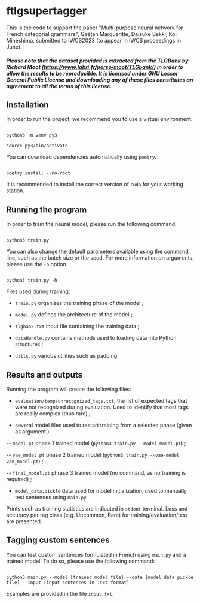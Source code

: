
# ftlgsupertagger

  

This is the code to support the paper "Multi-purpose neural network for French categorial grammars", Gaëtan Margueritte, Daisuke Bekki, Koji Mineshima, submitted to IWCS2023 (to appear in IWCS proceedings in June).

  

#### *Please note that the dataset provided is extracted from the TLGBank by Richard Moot (https://www.labri.fr/perso/moot/TLGbank/) in order to allow the results to be reproducible. It is licensed under GNU Lesser General Public License and downloading any of these files constitutes an agreement to all the terms of this license.*

  

## Installation

In order to run the project, we recommend you to use a virtual environment.

```

python3 -m venv py3

source py3/bin/activate

```

You can download dependencies automatically using `poetry`.

```

poetry install --no-root

```

It is recommended to install the correct version of `cuda` for your working station.

  
  

## Running the program

In order to train the neural model, please run the following command:

```

python3 train.py

```

You can also change the default parameters available using the command line, such as the batch size or the seed. For more information on arguments, please use the `-h` option.

```

python3 train.py -h

```

Files used during training:

-  `train.py` organizes the training phase of the model ;

-  `model.py` defines the architecture of the model ;

-  `tlgbank.txt` input file containing the training data ;

-  `dataHandle.py` contains methods used to loading data into Python structures ;

-  `utils.py` various utilities such as padding.

  

## Results and outputs

  

Running the program will create the following files:

-  `evaluation/temp/unrecognized_tags.txt`, the list of expected tags that were not recognized during evaluation. Used to identify that most tags are really complex (thus rare) ;

- several model files used to restart training from a selected phase (given as argument )

-- `model.pt` phase 1 trained model (`python3 train.py --model model.pt`) ;

-- `vae_model.pt` phase 2 trained model (`python3 train.py --vae-model vae_model.pt`) ;

-- `final_model.pt` phrase 3 trained model (no command, as no training is required) ;

-  `model_data.pickle` data used for model initialization, used to manually test sentences using `main.py`

  

Prints such as training statistics are indicated in `stdout` terminal. Loss and accuracy per tag class (e.g. Uncommon, Rare) for training/evaluation/test are presented.

  

## Tagging custom sentences

You can test custom sentences formulated in French using `main.py` and a trained model. To do so, please use the following command:

```

python3 main.py --model [trained model file] --data [model data pickle file] --input [input sentences in .txt format]

```

  

Examples are provided in the file `input.txt`.